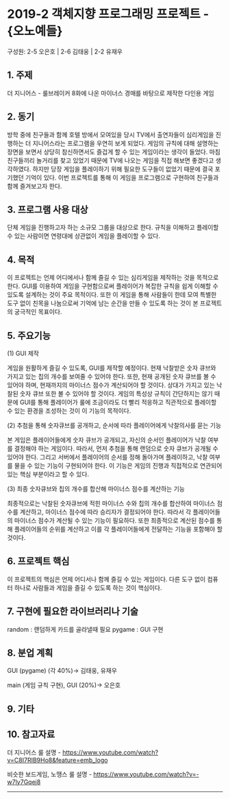 # 2019-2 객체지향 프로그래밍 프로젝트 - **{오노예들}**
구성원: 2-5 오은호 | 2-6 김태웅 | 2-2 유재우

## 1. 주제
더 지니어스 - 룰브레이커 8화에 나온 마이너스 경매를 바탕으로 제작한 다인용 게임

## 2. 동기
방학 중에 친구들과 함께 호텔 방에서 모여있을 당시 TV에서 출연자들이 심리게임을 진행하는 더 지니어스라는 프로그램을 우연히 보게 되었다. 게임의 규칙에 대해 설명하는 장면을 보면서 상당히 참신하면서도 즐겁게 할 수 있는 게임이라는 생각이 들었다. 마침 친구들끼리 놀거리를 찾고 있었기 때문에 TV에 나오는 게임을 직접 해보면 좋겠다고 생각하였다. 하지만 당장 게임을 플레이하기 위해 필요한 도구들이 없었기 때문에 결국 포기했던 기억이 있다. 이번 프로젝트를 통해 이 게임을 프로그램으로 구현하여 친구들과 함께 즐겨보고자 한다.

## 3. 프로그램 사용 대상
단체 게임을 진행하고자 하는 소규모 그룹을 대상으로 한다.
규칙을 이해하고 플레이할 수 있는 사람이면 연령대에 상관없이 게임을 플레이할 수 있다.

## 4. 목적
이 프로젝트는 언제 어디에서나 함께 즐길 수 있는 심리게임을 제작하는 것을 목적으로 한다. GUI를 이용하여 게임을 구현함으로써 플레이어가 복잡한 규칙을 쉽게 이해할 수 있도록 설계하는 것이 주요 목적이다. 또한 이 게임을 통해 사람들이 한데 모여 특별한 도구 없이 친목을 나눔으로써 기억에 남는 순간을 만들 수 있도록 하는 것이 본 프로젝트의 궁극적인 목표이다.


## 5. 주요기능
(1) GUI 제작

게임을 원활하게 즐길 수 있도록, GUI를 제작할 예정이다. 현재 낙찰받은 숫자 큐브와 가지고 있는 칩의 개수를 보여줄 수 있어야 한다. 또한, 현재 공개된 숫자 큐브를 볼 수 있어야 하며, 현재까지의 마이너스 점수가 계산되어야 할 것이다. 상대가 가지고 있는 낙찰된 숫자 큐브 또한 볼 수 있어야 할 것이다. 게임의 특성상 규칙이 간단하지는 않기 때문에 GUI를 통해 플레이어가 룰에 조금이라도 더 빨리 적응하고 직관적으로 플레이할 수 있는 환경을 조성하는 것이 이 기능의 목적이다. 

(2) 추첨을 통해 숫자큐브를 공개하고, 순서에 따라 플레이어에게 낙찰의사를 묻는 기능

본 게임은 플레이어들에게 숫자 큐브가 공개되고, 자신의 순서인 플레이어가 낙찰 여부를 결정해야 하는 게임이다. 따라서, 먼저 추첨을 통해 랜덤으로 숫자 큐브가 공개될 수 있어야 한다. 그리고 서버에서 플레이어의 순서를 정해 돌아가며 플레이하고, 낙찰 여부를 물을 수 있는 기능이 구현되어야 한다. 이 기능은 게임의 진행과 직접적으로 연관되어있는 핵심 부분이라고 할 수 있다.

(3) 최종 숫자큐브와 칩의 개수를 합산해 마이너스 점수를 계산하는 기능

최종적으로는 낙찰된 숫자큐브에 적힌 마이너스 수와 칩의 개수를 합산하여 마이너스 점수를 계산하고, 마이너스 점수에 따라 승리자가 결정되어야 한다. 따라서 각 플레이어들의 마이너스 점수가 계산될 수 있는 기능이 필요하다. 또한 최종적으로 계산된 점수를 통해 플레이어들의 순위를 계산하고 이를 각 플레이어들에게 전달하는 기능을 포함해야 할 것이다.

## 6. 프로젝트 핵심
이 프로젝트의 핵심은 언제 어디서나 함께 즐길 수 있는 게임이다. 다른 도구 없이 컴퓨터 하나로 사람들과 게임을 즐길 수 있도록 하는 것이 핵심이다. 

## 7. 구현에 필요한 라이브러리나 기술
random : 랜덤하게 카드를 골라낼때 필요
pygame : GUI 구현

## 8. **분업 계획**

GUI (pygame) (각 40%)-> 김태웅, 유재우

main (게임 규칙 구현), GUI (20%)-> 오은호

## 9. 기타


## 10. 참고자료
더 지니어스 룰 설명 - https://www.youtube.com/watch?v=C8I7RIB9Ho8&feature=emb_logo

비슷한 보드게임, 노땡스 룰 설명 - https://www.youtube.com/watch?v=-w7ly7Gqej8

<hr>
